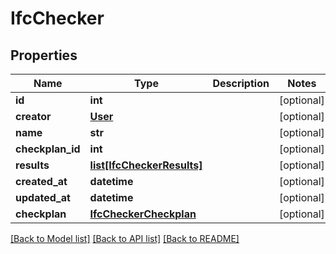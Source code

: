 # IfcChecker

## Properties
Name | Type | Description | Notes
------------ | ------------- | ------------- | -------------
**id** | **int** |  | [optional] 
**creator** | [**User**](User.md) |  | [optional] 
**name** | **str** |  | [optional] 
**checkplan_id** | **int** |  | [optional] 
**results** | [**list[IfcCheckerResults]**](IfcCheckerResults.md) |  | [optional] 
**created_at** | **datetime** |  | [optional] 
**updated_at** | **datetime** |  | [optional] 
**checkplan** | [**IfcCheckerCheckplan**](IfcCheckerCheckplan.md) |  | [optional] 

[[Back to Model list]](../README.md#documentation-for-models) [[Back to API list]](../README.md#documentation-for-api-endpoints) [[Back to README]](../README.md)


